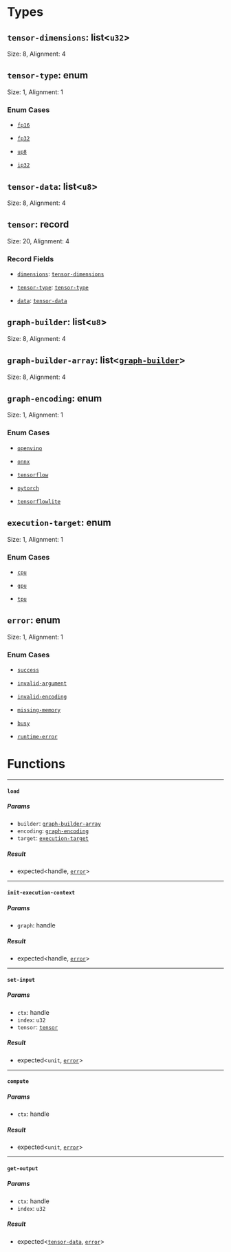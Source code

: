 # Types

## <a href="#tensor_dimensions" name="tensor_dimensions"></a> `tensor-dimensions`: list<`u32`>


Size: 8, Alignment: 4

## <a href="#tensor_type" name="tensor_type"></a> `tensor-type`: enum


Size: 1, Alignment: 1

### Enum Cases

- <a href="tensor_type.fp16" name="tensor_type.fp16"></a> [`fp16`](#tensor_type.fp16)


- <a href="tensor_type.fp32" name="tensor_type.fp32"></a> [`fp32`](#tensor_type.fp32)


- <a href="tensor_type.up8" name="tensor_type.up8"></a> [`up8`](#tensor_type.up8)


- <a href="tensor_type.ip32" name="tensor_type.ip32"></a> [`ip32`](#tensor_type.ip32)


## <a href="#tensor_data" name="tensor_data"></a> `tensor-data`: list<`u8`>


Size: 8, Alignment: 4

## <a href="#tensor" name="tensor"></a> `tensor`: record


Size: 20, Alignment: 4

### Record Fields

- <a href="tensor.dimensions" name="tensor.dimensions"></a> [`dimensions`](#tensor.dimensions): [`tensor-dimensions`](#tensor_dimensions)


- <a href="tensor.tensor_type" name="tensor.tensor_type"></a> [`tensor-type`](#tensor.tensor_type): [`tensor-type`](#tensor_type)


- <a href="tensor.data" name="tensor.data"></a> [`data`](#tensor.data): [`tensor-data`](#tensor_data)


## <a href="#graph_builder" name="graph_builder"></a> `graph-builder`: list<`u8`>


Size: 8, Alignment: 4

## <a href="#graph_builder_array" name="graph_builder_array"></a> `graph-builder-array`: list<[`graph-builder`](#graph_builder)>


Size: 8, Alignment: 4

## <a href="#graph_encoding" name="graph_encoding"></a> `graph-encoding`: enum


Size: 1, Alignment: 1

### Enum Cases

- <a href="graph_encoding.openvino" name="graph_encoding.openvino"></a> [`openvino`](#graph_encoding.openvino)


- <a href="graph_encoding.onnx" name="graph_encoding.onnx"></a> [`onnx`](#graph_encoding.onnx)


- <a href="graph_encoding.tensorflow" name="graph_encoding.tensorflow"></a> [`tensorflow`](#graph_encoding.tensorflow)


- <a href="graph_encoding.pytorch" name="graph_encoding.pytorch"></a> [`pytorch`](#graph_encoding.pytorch)


- <a href="graph_encoding.tensorflowlite" name="graph_encoding.tensorflowlite"></a> [`tensorflowlite`](#graph_encoding.tensorflowlite)


## <a href="#execution_target" name="execution_target"></a> `execution-target`: enum


Size: 1, Alignment: 1

### Enum Cases

- <a href="execution_target.cpu" name="execution_target.cpu"></a> [`cpu`](#execution_target.cpu)


- <a href="execution_target.gpu" name="execution_target.gpu"></a> [`gpu`](#execution_target.gpu)


- <a href="execution_target.tpu" name="execution_target.tpu"></a> [`tpu`](#execution_target.tpu)


## <a href="#error" name="error"></a> `error`: enum


Size: 1, Alignment: 1

### Enum Cases

- <a href="error.success" name="error.success"></a> [`success`](#error.success)


- <a href="error.invalid_argument" name="error.invalid_argument"></a> [`invalid-argument`](#error.invalid_argument)


- <a href="error.invalid_encoding" name="error.invalid_encoding"></a> [`invalid-encoding`](#error.invalid_encoding)


- <a href="error.missing_memory" name="error.missing_memory"></a> [`missing-memory`](#error.missing_memory)


- <a href="error.busy" name="error.busy"></a> [`busy`](#error.busy)


- <a href="error.runtime_error" name="error.runtime_error"></a> [`runtime-error`](#error.runtime_error)


# Functions

----

#### <a href="#load" name="load"></a> `load` 

##### Params

- <a href="#load.builder" name="load.builder"></a> `builder`: [`graph-builder-array`](#graph_builder_array)
- <a href="#load.encoding" name="load.encoding"></a> `encoding`: [`graph-encoding`](#graph_encoding)
- <a href="#load.target" name="load.target"></a> `target`: [`execution-target`](#execution_target)
##### Result

- expected<handle<graph>, [`error`](#error)>

----

#### <a href="#init_execution_context" name="init_execution_context"></a> `init-execution-context` 

##### Params

- <a href="#init_execution_context.graph" name="init_execution_context.graph"></a> `graph`: handle<graph>
##### Result

- expected<handle<graph-execution-context>, [`error`](#error)>

----

#### <a href="#set_input" name="set_input"></a> `set-input` 

##### Params

- <a href="#set_input.ctx" name="set_input.ctx"></a> `ctx`: handle<graph-execution-context>
- <a href="#set_input.index" name="set_input.index"></a> `index`: `u32`
- <a href="#set_input.tensor" name="set_input.tensor"></a> `tensor`: [`tensor`](#tensor)
##### Result

- expected<`unit`, [`error`](#error)>

----

#### <a href="#compute" name="compute"></a> `compute` 

##### Params

- <a href="#compute.ctx" name="compute.ctx"></a> `ctx`: handle<graph-execution-context>
##### Result

- expected<`unit`, [`error`](#error)>

----

#### <a href="#get_output" name="get_output"></a> `get-output` 

##### Params

- <a href="#get_output.ctx" name="get_output.ctx"></a> `ctx`: handle<graph-execution-context>
- <a href="#get_output.index" name="get_output.index"></a> `index`: `u32`
##### Result

- expected<[`tensor-data`](#tensor_data), [`error`](#error)>

